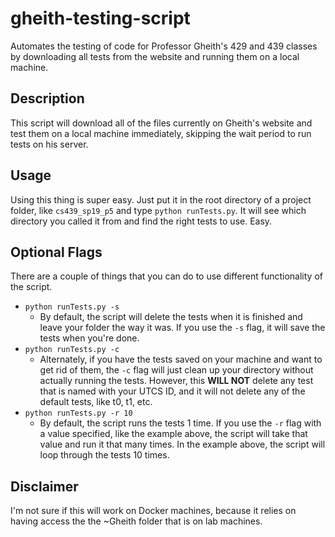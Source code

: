 # gheith-testing-script
Automates the testing of code for Professor Gheith's 429 and 439 classes by downloading all tests from the website and running them on a local machine.

## Description
This script will download all of the files currently on Gheith's website and test them on a local machine immediately, skipping the wait period to run tests on his server. 

## Usage
Using this thing is super easy. Just put it in the root directory of a project folder, like `cs439_sp19_p5` and type `python runTests.py`. It will see which directory you called it from and find the right tests to use. Easy.

## Optional Flags
There are a couple of things that you can do to use different functionality of the script. 
* `python runTests.py -s`
  * By default, the script will delete the tests when it is finished and leave your folder the way it was. If you use the `-s` flag, it will save the tests when you're done.
* `python runTests.py -c`
  * Alternately, if you have the tests saved on your machine and want to get rid of them, the `-c` flag will just clean up your directory without actually running the tests. However, this **WILL NOT** delete any test that is named with your UTCS ID, and it will not delete any of the default tests, like t0, t1, etc.
* `python runTests.py -r 10`
  * By default, the script runs the tests 1 time. If you use the `-r` flag with a value specified, like the example above, the script will take that value and run it that many times. In the example above, the script will loop through the tests 10 times.
  
## Disclaimer
I'm not sure if this will work on Docker machines, because it relies on having access the the ~Gheith folder that is on lab machines.
